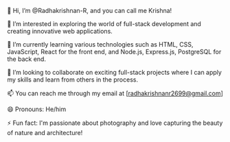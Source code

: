 👋 Hi, I’m @Radhakrishnan-R, and you can call me Krishna!

👀 I’m interested in exploring the world of full-stack development and creating innovative web applications.

🌱 I’m currently learning various technologies such as HTML, CSS, JavaScript, React for the front end, and Node.js, Express.js, PostgreSQL for the back end.

💞️ I’m looking to collaborate on exciting full-stack projects where I can apply my skills and learn from others in the process.

📫 You can reach me through my email at [radhakrishnanr2699@gmail.com]

😄 Pronouns: He/him

⚡ Fun fact: I'm passionate about photography and love capturing the beauty of nature and architecture!


<!---
Radhakrishnan-R/Radhakrishnan-R is a ✨ special ✨ repository because its `README.md` (this file) appears on your GitHub profile.
You can click the Preview link to take a look at your changes.
--->
